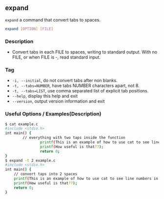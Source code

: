 ---
---

expand
--

`expand` a command that convert tabs to spaces.

~~~ bash
expand [OPTION] [FILE]
~~~

<!--more-->

### Description
 * Convert tabs in each FILE to spaces, writing to standard output. With no FILE, or when FILE is -, read standard input.

### Tag
 * `-i, --initial`, do not convert tabs after non blanks.
 * `-t, --tabs=NUMBER`, have tabs NUMBER characters apart, not 8.
 * `-t, --tabs=LIST`, use comma separated list of explicit tab positions.
 * `--help`, display this help and exit
 * `--version`, output version information and exit


### Useful Options / Examples(Description)

~~~ bash
$ cat example.c
#include <stdio.h>
int main() {
		// everything with two taps inside the function
                printf(This is an example of how to use cat to see line numbers in a file);
                printf(How useful is that??);
                return 0;
}
$ expand -t 2 example.c 
#include <stdio.h>
int main() {
    // convert taps into 2 spaces
    printf(This is an example of how to use cat to see line numbers in a file);
    printf(How useful is that??);
    return 0;
}

~~~


